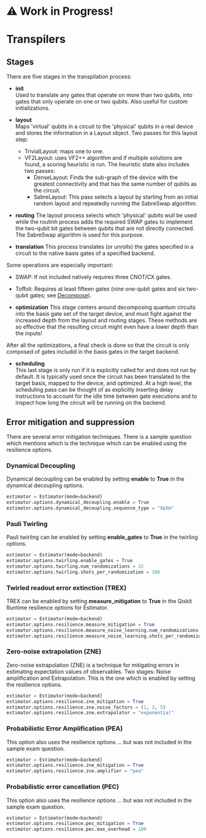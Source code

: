 # ⚠️ Work in Progress!

# Transpilers

## Stages
There are five stages in the transpilation process:
- **init**  
Used to translate any gates that operate on more than two qubits, into gates that only operate on one or two qubits.
Also useful for custom initializations.

- **layout**  
Maps 'virtual' qubits in a circuit to the 'physical' qubits in a real device and stores the information in a Layout object.
Two passes for this layout step:
    - TrivialLayout: maps one to one.
    - VF2Layout: uses VF2++ algorithm and if multiple solutions are found, a scoring heuristic is run. The heuristic state also includes two passes:
        - DenseLayout: Finds the sub-graph of the device with the greatest connectivity and that has the same number of qubits
as the circuit.
        - SabreLayout: This pass selects a layout by starting from an initial random layout and repeatedly running the
SabreSwap algorithm.

- **routing**
The layout process selects which 'physical' qubits wull be used while the routinh process adds the required SWAP gates to implement the two-qubit bit gates between qubits that are not directly connected.
The SabreSwap algorithm is used for this purpose.

- **translation**
This process translates (or unrolls) the gates specified in a circuit to the native basis gates of a specified backend.

Some operations are especially important: 
- SWAP: If not included natively requires three CNOT/CX gates.
- Toffoli: Requires at least fifteen gates (nine one-qubit gates and six two-qubit gates; see [Decompose](tips_basic.md#Decompose)).
 
- **optimization**
This stage centers around decomposing quantum circuits into the basis gate set of the target device, and must fight against the
increased depth from the layout and routing stages. These methods are so effective that the resulting circuit might even have a lower depth than the inputs!

After all the optimizations, a final check is done so that the circuit is only composed of gates includid in the basis gates in the target backend.

- **scheduling**  
This last stage is only run if it is explicitly called for and does not run by default. It is typically used once the circuit has been translated to the target basis, mapped to the device, and optimized. 
At a high level, the scheduling pass can be thought of as explicitly inserting delay instructions to account for the
idle time between gate executions and to inspect how long the circuit will be running on the backend.

## Error mitigation and suppression
There are several error mitigation techniques. There is a sample question which mentions which is the technique which can be enabled using the resilience options.

### Dynamical Decoupling
Dynamical decoupling can be enabled by setting **enable** to **True** in the dynamical decoupling options.
```python
estimator = Estimator(mode=backend)
estimator.options.dynamical_decoupling.enable = True
estimator.options.dynamical_decoupling.sequence_type = "XpXm"
```

### Pauli Twirling
Pauli twirling can be enabled by setting **enable_gates** to **True** in the twirling options.
```python
estimator = Estimator(mode=backend)
estimator.options.twirling.enable_gates = True
estimator.options.twirling.num_randomizations = 32
estimator.options.twirling.shots_per_randomization = 100
```

### Twirled readout error extinction (TREX)
TREX can be enabled by setting **measure_mitigation** to **True** in the Qiskit Runtime resilience options for Estimator.
```python
estimator = Estimator(mode=backend)
estimator.options.resilience.measure_mitigation = True
estimator.options.resilience.measure_noise_learning.num_randomizations = 32
estimator.options.resilience.measure_noise_learning.shots_per_randomization = 100
```

### Zero-noise extrapolation (ZNE)
Zero-noise extrapolation (ZNE) is a technique for mitigating errors in estimating expectation values of observables. Two stages: Noise amplification and Extrapolation. 
This is the one which is enabled by setting the resilience options.
```python
estimator = Estimator(mode=backend)
estimator.options.resilience.zne_mitigation = True
estimator.options.resilience.zne.noise_factors = (1, 3, 5)
estimator.options.resilience.zne.extrapolator = "exponential"
```

### Probabilistic Error Amplification (PEA)
This option also uses the resilience options ... but was not included in the sample exam question.
```python
estimator = Estimator(mode=backend)
estimator.options.resilience.zne_mitigation = True
estimator.options.resilience.zne.amplifier = "pea"
```

### Probabilistic error cancellation (PEC)
This option also uses the resilience options ... but was not included in the sample exam question.
```python
estimator = Estimator(mode=backend)
estimator.options.resilience.pec_mitigation = True
estimator.options.resilience.pec.max_overhead = 100
```

